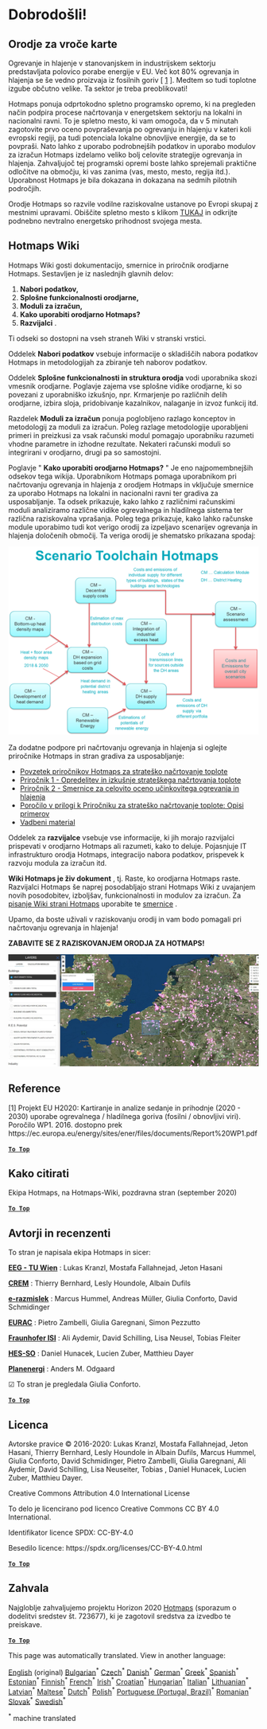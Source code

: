 <h1><a class="anchor" id="welcome!" href="#welcome!"><i class="fa fa-link"></i></a>Dobrodošli!</h1><h2><a class="anchor" id="hotmaps-toolbox" href="#hotmaps-toolbox"><i class="fa fa-link"></i></a> Orodje za vroče karte</h2><p> Ogrevanje in hlajenje v stanovanjskem in industrijskem sektorju predstavljata polovico porabe energije v EU. Več kot 80% ogrevanja in hlajenja se še vedno proizvaja iz fosilnih goriv [ <a href="#references">1</a> ]. Medtem so tudi toplotne izgube občutno velike. Ta sektor je treba preoblikovati!</p><p> Hotmaps ponuja odprtokodno spletno programsko opremo, ki na pregleden način podpira procese načrtovanja v energetskem sektorju na lokalni in nacionalni ravni. To je spletno mesto, ki vam omogoča, da v 5 minutah zagotovite prvo oceno povpraševanja po ogrevanju in hlajenju v kateri koli evropski regiji, pa tudi potenciala lokalne obnovljive energije, da se to povpraši. Nato lahko z uporabo podrobnejših podatkov in uporabo modulov za izračun Hotmaps izdelamo veliko bolj celovite strategije ogrevanja in hlajenja. Zahvaljujoč tej programski opremi boste lahko sprejemali praktične odločitve na območju, ki vas zanima (vas, mesto, mesto, regija itd.). Uporabnost Hotmaps je bila dokazana in dokazana na sedmih pilotnih področjih.</p><p> Orodje Hotmaps so razvile vodilne raziskovalne ustanove po Evropi skupaj z mestnimi upravami. Obiščite spletno mesto s klikom <a href="https://www.hotmaps.eu/map">TUKAJ</a> in odkrijte podnebno nevtralno energetsko prihodnost svojega mesta.</p><h2><a class="anchor" id="hotmaps-wiki" href="#hotmaps-wiki"><i class="fa fa-link"></i></a> Hotmaps Wiki</h2><p> Hotmaps Wiki gosti dokumentacijo, smernice in priročnik orodjarne Hotmaps. Sestavljen je iz naslednjih glavnih delov:</p><ol><li> <strong>Nabori podatkov,</strong></li><li> <strong>Splošne funkcionalnosti orodjarne,</strong></li><li> <strong>Moduli za izračun,</strong></li><li> <strong>Kako uporabiti orodjarno Hotmaps?</strong></li><li> <strong>Razvijalci</strong> .</li></ol><p> Ti odseki so dostopni na vseh straneh Wiki v stranski vrstici.</p><p> Oddelek <strong>Nabori podatkov</strong> vsebuje informacije o skladiščih nabora podatkov Hotmaps in metodologijah za zbiranje teh naborov podatkov.</p><p> Oddelek <strong>Splošne funkcionalnosti in struktura orodja</strong> vodi uporabnika skozi vmesnik orodjarne. Poglavje zajema vse splošne vidike orodjarne, ki so povezani z uporabniško izkušnjo, npr. Krmarjenje po različnih delih orodjarne, izbira sloja, pridobivanje kazalnikov, nalaganje in izvoz funkcij itd.</p><p> Razdelek <strong>Moduli za izračun</strong> ponuja poglobljeno razlago konceptov in metodologij za moduli za izračun. Poleg razlage metodologije uporabljeni primeri in preizkusi za vsak računski modul pomagajo uporabniku razumeti vhodne parametre in izhodne rezultate. Nekateri računski moduli so integrirani v orodjarno, drugi pa so samostojni.</p><p> Poglavje &quot; <strong>Kako uporabiti orodjarno Hotmaps?</strong> &quot; Je eno najpomembnejših odsekov tega wikija. Uporabnikom Hotmaps pomaga uporabnikom pri načrtovanju ogrevanja in hlajenja z orodjem Hotmaps in vključuje smernice za uporabo Hotmaps na lokalni in nacionalni ravni ter gradiva za usposabljanje. Ta odsek prikazuje, kako lahko z različnimi računskimi moduli analiziramo različne vidike ogrevalnega in hladilnega sistema ter različna raziskovalna vprašanja. Poleg tega prikazuje, kako lahko računske module uporabimo tudi kot verigo orodij za izpeljavo scenarijev ogrevanja in hlajenja določenih območij. Ta veriga orodij je shematsko prikazana spodaj:</p><p align="center"><img alt="risanje" src="../images/Hotmaps_toolchain_2019-05-09.png" width="550"/></p><p> Za dodatne podpore pri načrtovanju ogrevanja in hlajenja si oglejte priročnike Hotmaps in stran gradiva za usposabljanje:</p><ul><li> <a href="https://www.hotmaps-project.eu/wp-content/uploads/2019/04/Summary-Hotmaps-Handbook.pdf">Povzetek priročnikov Hotmaps za strateško načrtovanje toplote</a></li><li> <a href="https://vbn.aau.dk/da/publications/definition-amp-experiences-of-strategic-heat-planning">Priročnik 1 - Opredelitev in izkušnje strateškega načrtovanja toplote</a></li><li> <a href="https://vbn.aau.dk/da/publications/guidance-for-the-comprehensive-assessment-of-efficient-heating-an">Priročnik 2 - Smernice za celovito oceno učinkovitega ogrevanja in hlajenja</a></li><li> <a href="https://vbn.aau.dk/da/publications/appendix-report-to-the-hotmaps-handbook-for-strategic-heat-planni">Poročilo v prilogi k Priročniku za strateško načrtovanje toplote: Opisi primerov</a></li><li> <a href="https://wiki.hotmaps.hevs.ch/Training-Material">Vadbeni material</a></li></ul><p> Oddelek za <strong>razvijalce</strong> vsebuje vse informacije, ki jih morajo razvijalci prispevati v orodjarno Hotmaps ali razumeti, kako to deluje. Pojasnjuje IT infrastrukturo orodja Hotmaps, integracijo nabora podatkov, prispevek k razvoju modula za izračun itd.</p><p> <strong>Wiki Hotmaps je živ dokument</strong> , tj. Raste, ko orodjarna Hotmaps raste. Razvijalci Hotmaps še naprej posodabljajo strani Hotmaps Wiki z uvajanjem novih posodobitev, izboljšav, funkcionalnosti in modulov za izračun. Za <a href="Guidelines-for-writing-a-Hotmaps-Wiki-page">pisanje Wiki strani Hotmaps</a> uporabite te <a href="Guidelines-for-writing-a-Hotmaps-Wiki-page">smernice</a> .</p><p> Upamo, da boste uživali v raziskovanju orodij in vam bodo pomagali pri načrtovanju ogrevanja in hlajenja!</p><p> <strong>ZABAVITE SE Z RAZISKOVANJEM ORODJA ZA HOTMAPS!</strong></p><img alt="" src="../images/Hotmaps_test.JPG"/><h2><a class="anchor" id="references" href="#references"><i class="fa fa-link"></i></a> Reference</h2><p> [1] Projekt EU H2020: Kartiranje in analize sedanje in prihodnje (2020 - 2030) uporabe ogrevalnega / hladilnega goriva (fosilni / obnovljivi viri). Poročilo WP1. 2016. dostopno prek https://ec.europa.eu/energy/sites/ener/files/documents/Report%20WP1.pdf</p><p><ins> <code><strong><a href="#hotmaps-toolbox">To Top</a></strong></code></ins></p><h2><a class="anchor" id="how-to-cite" href="#how-to-cite"><i class="fa fa-link"></i></a> Kako citirati</h2><p> Ekipa Hotmaps, na Hotmaps-Wiki, pozdravna stran (september 2020)</p><p><ins> <code><strong><a href="#hotmaps-toolbox">To Top</a></strong></code></ins></p><h2><a class="anchor" id="authors-and-reviewers" href="#authors-and-reviewers"><i class="fa fa-link"></i></a> Avtorji in recenzenti</h2><p> To stran je napisala ekipa Hotmaps in sicer:</p><p> <strong><a href="https://eeg.tuwien.ac.at/">EEG - TU Wien</a></strong> : Lukas Kranzl, Mostafa Fallahnejad, Jeton Hasani</p><p> <strong><a href="https://www.crem.ch/">CREM</a></strong> : Thierry Bernhard, Lesly Houndole, Albain Dufils</p><p> <strong><a href="https://e-think.ac.at">e-razmislek</a></strong> : Marcus Hummel, Andreas Müller, Giulia Conforto, David Schmidinger</p><p> <strong><a href="http://www.eurac.edu">EURAC</a></strong> : Pietro Zambelli, Giulia Garegnani, Simon Pezzutto</p><p> <strong><a href="https://isi.fraunhofer.de/">Fraunhofer ISI</a></strong> : Ali Aydemir, David Schilling, Lisa Neusel, Tobias Fleiter</p><p> <strong><a href="https://www.hevs.ch">HES-SO</a></strong> : Daniel Hunacek, Lucien Zuber, Matthieu Dayer</p><p> <strong><a href="https://planenergi.dk/">Planenergi</a></strong> : Anders M. Odgaard</p><p> ☑ To stran je pregledala Giulia Conforto.</p><p> <a href="#table-of-contents"><strong><code>To Top</code></strong></a></p><h2><a class="anchor" id="license" href="#license"><i class="fa fa-link"></i></a> Licenca</h2><p> Avtorske pravice © 2016-2020: Lukas Kranzl, Mostafa Fallahnejad, Jeton Hasani, Thierry Bernhard, Lesly Houndole in Albain Dufils, Marcus Hummel, Giulia Conforto, David Schmidinger, Pietro Zambelli, Giulia Garegnani, Ali Aydemir, David Schilling, Lisa Neuseiter, Tobias , Daniel Hunacek, Lucien Zuber, Matthieu Dayer.</p><p> Creative Commons Attribution 4.0 International License</p><p> To delo je licencirano pod licenco Creative Commons CC BY 4.0 International.</p><p> Identifikator licence SPDX: CC-BY-4.0</p><p> Besedilo licence: https://spdx.org/licenses/CC-BY-4.0.html</p><p><ins> <code><strong><a href="#hotmaps-toolbox">To Top</a></strong></code></ins></p><h2><a class="anchor" id="acknowledgement" href="#acknowledgement"><i class="fa fa-link"></i></a> Zahvala</h2><p> Najgloblje zahvaljujemo projektu Horizon 2020 <a href="https://www.hotmaps-project.eu">Hotmaps</a> (sporazum o dodelitvi sredstev št. 723677), ki je zagotovil sredstva za izvedbo te preiskave.</p><p><ins> <code><strong><a href="#hotmaps-toolbox">To Top</a></strong></code></ins></p>
<!--- THIS IS A SUPER UNIQUE IDENTIFIER -->

This page was automatically translated. View in another language:

[English](../en/Home) (original) [Bulgarian](../bg/Home)<sup>\*</sup> [Czech](../cs/Home)<sup>\*</sup> [Danish](../da/Home)<sup>\*</sup> [German](../de/Home)<sup>\*</sup> [Greek](../el/Home)<sup>\*</sup> [Spanish](../es/Home)<sup>\*</sup> [Estonian](../et/Home)<sup>\*</sup> [Finnish](../fi/Home)<sup>\*</sup> [French](../fr/Home)<sup>\*</sup> [Irish](../ga/Home)<sup>\*</sup> [Croatian](../hr/Home)<sup>\*</sup> [Hungarian](../hu/Home)<sup>\*</sup> [Italian](../it/Home)<sup>\*</sup> [Lithuanian](../lt/Home)<sup>\*</sup> [Latvian](../lv/Home)<sup>\*</sup> [Maltese](../mt/Home)<sup>\*</sup> [Dutch](../nl/Home)<sup>\*</sup> [Polish](../pl/Home)<sup>\*</sup> [Portuguese (Portugal, Brazil)](../pt/Home)<sup>\*</sup> [Romanian](../ro/Home)<sup>\*</sup> [Slovak](../sk/Home)<sup>\*</sup>  [Swedish](../sv/Home)<sup>\*</sup> 

<sup>\*</sup> machine translated
